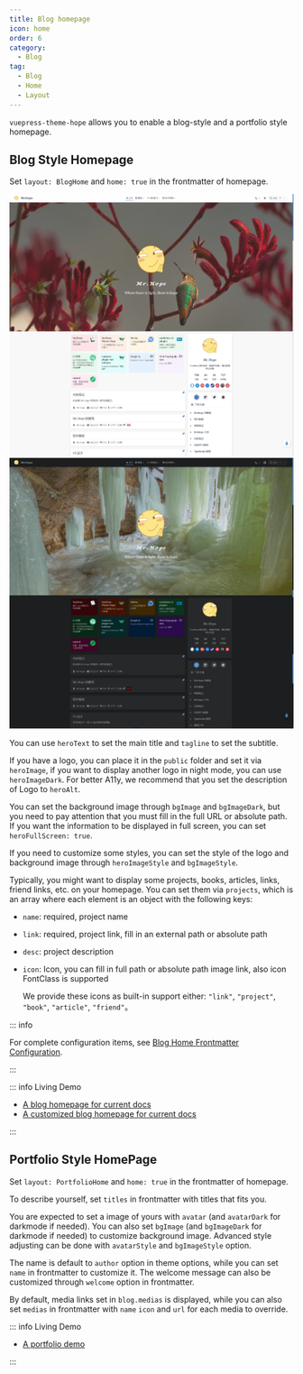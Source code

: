 ```yaml
---
title: Blog homepage
icon: home
order: 6
category:
  - Blog
tag:
  - Blog
  - Home
  - Layout
---
```


`vuepress-theme-hope` allows you to enable a blog-style and a portfolio style homepage.

<!-- more -->

## Blog Style Homepage

Set `layout: BlogHome` and `home: true` in the frontmatter of homepage.

![Homepage screenshot](./assets/blog-light.jpg#light)
![Homepage screenshot](./assets/blog-dark.jpg#dark)

You can use `heroText` to set the main title and `tagline` to set the subtitle.

If you have a logo, you can place it in the `public` folder and set it via `heroImage`, if you want to display another logo in night mode, you can use `heroImageDark`. For better A11y, we recommend that you set the description of Logo to `heroAlt`.

You can set the background image through `bgImage` and `bgImageDark`, but you need to pay attention that you must fill in the full URL or absolute path. If you want the information to be displayed in full screen, you can set `heroFullScreen: true`.

If you need to customize some styles, you can set the style of the logo and background image through `heroImageStyle` and `bgImageStyle`.

Typically, you might want to display some projects, books, articles, links, friend links, etc. on your homepage. You can set them via `projects`, which is an array where each element is an object with the following keys:

- `name`: required, project name
- `link`: required, project link, fill in an external path or absolute path
- `desc`: project description
- `icon`: Icon, you can fill in full path or absolute path image link, also icon FontClass is supported

  We provide these icons as built-in support either: `"link"`, `"project"`, `"book"`, `"article"`, `"friend"`。

::: info

For complete configuration items, see [Blog Home Frontmatter Configuration](../../config/frontmatter/blog-home.md).

:::

::: info Living Demo

- [A blog homepage for current docs](../../demo/blog-home.md)
- [A customized blog homepage for current docs](../../demo/custom-blog-home.md)

:::

## Portfolio Style HomePage

Set `layout: PortfolioHome` and `home: true` in the frontmatter of homepage.

To describe yourself, set `titles` in frontmatter with titles that fits you.

You are expected to set a image of yours with `avatar` (and `avatarDark` for darkmode if needed). You can also set `bgImage` (and `bgImageDark` for darkmode if needed) to customize background image. Advanced style adjusting can be done with `avatarStyle` and `bgImageStyle` option.

The name is default to `author` option in theme options, while you can set `name` in frontmatter to customize it. The welcome message can also be customized through `welcome` option in frontmatter.

By default, media links set in `blog.medias` is displayed, while you can also set `medias` in frontmatter with `name` `icon` and `url` for each media to override.

::: info Living Demo

- [A portfolio demo](../../demo/portfolio-home.md)

:::
